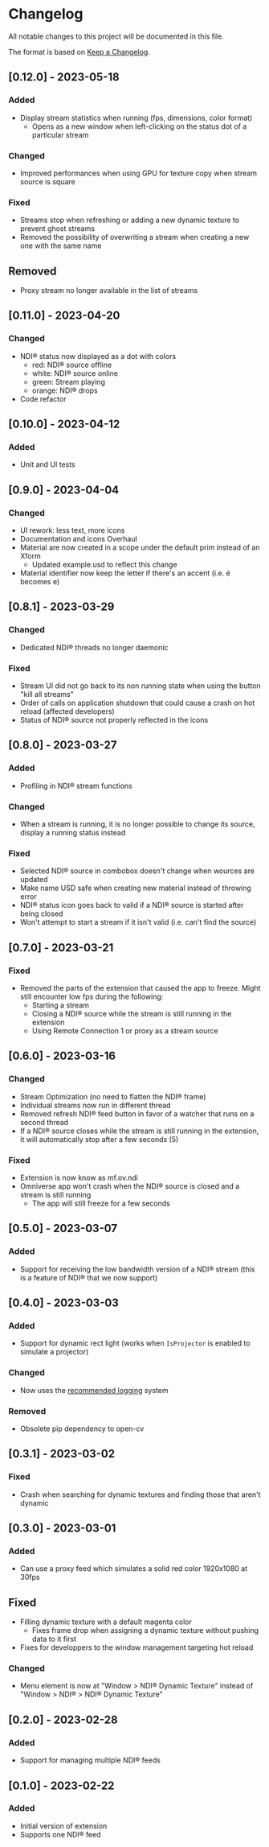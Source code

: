 # Changelog

All notable changes to this project will be documented in this file.

The format is based on [Keep a Changelog](https://keepachangelog.com/en/1.0.0/).

## [0.12.0] - 2023-05-18

### Added
- Display stream statistics when running (fps, dimensions, color format)
    - Opens as a new window when left-clicking on the status dot of a particular stream

### Changed
- Improved performances when using GPU for texture copy when stream source is square

### Fixed
- Streams stop when refreshing or adding a new dynamic texture to prevent ghost streams
- Removed the possibility of overwriting a stream when creating a new one with the same name

## Removed
- Proxy stream no longer available in the list of streams

## [0.11.0] - 2023-04-20

### Changed
- NDI® status now displayed as a dot with colors
    - red: NDI® source offline
    - white: NDI® source online
    - green: Stream playing
    - orange: NDI® drops
- Code refactor

## [0.10.0] - 2023-04-12

### Added
- Unit and UI tests

## [0.9.0] - 2023-04-04

### Changed
- UI rework: less text, more icons
- Documentation and icons Overhaul
- Material are now created in a scope under the default prim instead of an Xform
    - Updated example.usd to reflect this change
- Material identifier now keep the letter if there's an accent (i.e. é becomes e)

## [0.8.1] - 2023-03-29

### Changed
- Dedicated NDI® threads no longer daemonic

### Fixed
- Stream UI did not go back to its non running state when using the button "kill all streams"
- Order of calls on application shutdown that could cause a crash on hot reload (affected developers)
- Status of NDI® source not properly reflected in the icons

## [0.8.0] - 2023-03-27

### Added
- Profiling in NDI® stream functions

### Changed
- When a stream is running, it is no longer possible to change its source, display a running status instead

### Fixed
- Selected NDI® source in combobox doesn't change when wources are updated
- Make name USD safe when creating new material instead of throwing error
- NDI® status icon goes back to valid if a NDI® source is started after being closed
- Won't attempt to start a stream if it isn't valid (i.e. can't find the source)

## [0.7.0] - 2023-03-21

### Fixed
- Removed the parts of the extension that caused the app to freeze. Might still encounter low fps during the following:
    - Starting a stream
    - Closing a NDI® source while the stream is still running in the extension
    - Using Remote Connection 1 or proxy as a stream source

## [0.6.0] - 2023-03-16

### Changed
- Stream Optimization (no need to flatten the NDI® frame)
- Individual streams now run in different thread
- Removed refresh NDI® feed button in favor of a watcher that runs on a second thread
- If a NDI® source closes while the stream is still running in the extension, it will automatically stop after a few seconds (5)

### Fixed
- Extension is now know as mf.ov.ndi
- Omniverse app won't crash when the NDI® source is closed and a stream is still running
    - The app will still freeze for a few seconds

## [0.5.0] - 2023-03-07

### Added
- Support for receiving the low bandwidth version of a NDI® stream (this is a feature of NDI® that we now support)

## [0.4.0] - 2023-03-03

### Added
- Support for dynamic rect light (works when `IsProjector` is enabled to simulate a projector)

### Changed
- Now uses the [recommended logging](https://docs.omniverse.nvidia.com/kit/docs/kit-manual/latest/guide/logging.html) system

### Removed
- Obsolete pip dependency to open-cv

## [0.3.1] - 2023-03-02

### Fixed
- Crash when searching for dynamic textures and finding those that aren't dynamic

## [0.3.0] - 2023-03-01

### Added
- Can use a proxy feed which simulates a solid red color 1920x1080 at 30fps

## Fixed
- Filling dynamic texture with a default magenta color
    - Fixes frame drop when assigning a dynamic texture without pushing data to it first
- Fixes for developpers to the window management targeting hot reload

### Changed
- Menu element is now at "Window > NDI® Dynamic Texture" instead of "Window > NDI® > NDI® Dynamic Texture"

## [0.2.0] - 2023-02-28

### Added
- Support for managing multiple NDI® feeds

## [0.1.0] - 2023-02-22

### Added
- Initial version of extension
- Supports one NDI® feed

